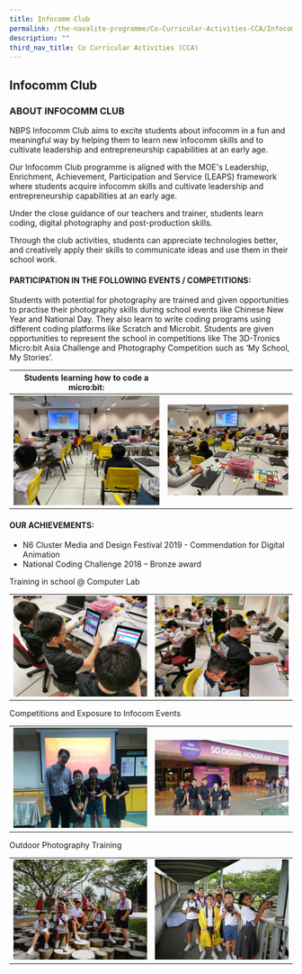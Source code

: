 ```yaml
---
title: Infocomm Club
permalink: /the-navalite-programme/Co-Curricular-Activities-CCA/Infocomm-Club/
description: ""
third_nav_title: Co Curricular Activities (CCA)
---
```

## Infocomm Club

### ABOUT INFOCOMM CLUB

NBPS Infocomm Club aims to excite students about infocomm in a fun and meaningful way by helping them to learn new infocomm skills and to cultivate leadership and entrepreneurship capabilities at an early age. 

  

Our Infocomm Club programme is aligned with the MOE's Leadership, Enrichment, Achievement, Participation and Service (LEAPS) framework where students acquire infocomm skills and cultivate leadership and entrepreneurship capabilities at an early age.

  

Under the close guidance of our teachers and trainer, students learn coding, digital photography and post-production skills. 

  

Through the club activities, students can appreciate technologies better, and creatively apply their skills to communicate ideas and use them in their school work.

  

#### PARTICIPATION IN THE FOLLOWING EVENTS / COMPETITIONS:

Students with potential for photography are trained and given opportunities to practise their photography skills during school events like Chinese New Year and National Day. They also learn to write coding programs using different coding platforms like Scratch and Microbit. Students are given opportunities to represent the school in competitions like The 3D-Tronics Micro:bit Asia Challenge and Photography Competition such as ‘My School, My Stories’.



| **Students learning how to code a micro:bit:** | | 
| ---------- | -------- | 
| ![](/images/infocomm_1.png)     | ![](/images/infocomm_2.png)     | 

#### OUR ACHIEVEMENTS:

*   N6 Cluster Media and Design Festival 2019 - Commendation for Digital Animation  
*   National Coding Challenge 2018 – Bronze award

Training in school @ Computer Lab


|  | | 
| -------- | -------- | 
|  ![](/images/Infocomm3.jpeg)    |  ![](/images/Infocomm4.jpeg)    | 

Competitions and Exposure to Infocom Events

|  | | 
| -------- | -------- | 
|  ![](/images/Infocomm5.jpeg)    |   ![](/images/Inforcomm6.jpeg)   | 

Outdoor Photography Training

|  | | 
| -------- | -------- | 
|  ![](/images/Infocomm7.jpeg)    |   ![](/images/Infocomm8.jpeg)   |